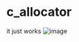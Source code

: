 # c_allocator
it just works
![image](https://github.com/RhinoEnjoyer/c_allocator/assets/141544103/b57c8f1e-735a-4975-b381-9328e8f058dc)
